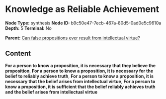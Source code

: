 # Knowledge as Reliable Achievement

**Node Type:** synthesis
**Node ID:** b9c50e47-7ecb-467a-80d5-0ad0e5c9610a
**Depth:** 5
**Terminal:** No

**Parent:** [Can false propositions ever result from intellectual virtue?](can-false-propositions-ever-result-from-intellectual-virtue-antithesis-f6882106-238b-4ac5-a512-a3b22a35882f.md)

## Content

**For a person to know a proposition, it is necessary that they believe the proposition**, **For a person to know a proposition, it is necessary for the belief to reliably achieve truth**, **For a person to know a proposition, it is necessary that the belief arises from intellectual virtue**, **For a person to know a proposition, it is sufficient that the belief reliably achieves truth and the belief arises from intellectual virtue**
